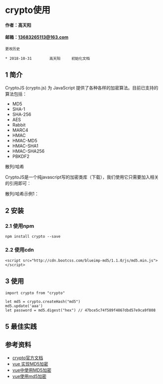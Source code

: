 # crypto使用

#### 作者：高天阳
#### 邮箱：13683265113@163.com

```
更改历史

* 2018-10-31        高天阳     初始化文档

```

## 1 简介

CryptoJS (crypto.js) 为 JavaScript 提供了各种各样的加密算法。目前已支持的算法包括：

* MD5
* SHA-1
* SHA-256
* AES
* Rabbit
* MARC4
* HMAC
* HMAC-MD5
* HMAC-SHA1
* HMAC-SHA256
* PBKDF2

散列/哈希

CryptoJS是一个纯javascript写的加密类库（下载），我们使用它只需要加入相关的引用即可：

散列/哈希示例1：

## 2 安装

### 2.1 使用npm

```
npm install crypto --save
```

### 2.2 使用cdn

```
<script src="http://cdn.bootcss.com/blueimp-md5/1.1.0/js/md5.min.js"></script>
```

## 3 使用

```
import crypto from "crypto"

let md5 = crypto.createHash("md5")
md5.update('aaa')
let password = md5.digest("hex") // 47bce5c74f589f4867dbd57e9ca9f808
```

## 5 最佳实践

## 参考资料

* [crypto官方文档](https://www.npmjs.com/package/crypto-browserify)
* [vue 实现MD5加密](https://blog.csdn.net/superKM/article/details/80956259)
* [vue中使用MD5加密](https://blog.csdn.net/take_up/article/details/77866306)
* [vue使用md5加密](https://www.cnblogs.com/muamaker/p/9082969.html)
